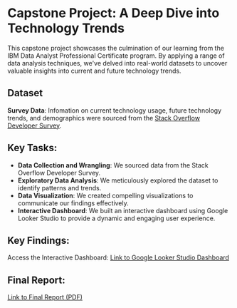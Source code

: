# Capstone Project: A Deep Dive into Technology Trends

This capstone project showcases the culmination of our learning from the IBM Data Analyst Professional Certificate program. By applying a range of data analysis techniques, we've delved into real-world datasets to uncover valuable insights into current and future technology trends.

## Dataset

**Survey Data**: Infomation on current technology usage, future technology trends, and demographics were sourced from the [Stack Overflow Developer Survey](https://cf-courses-data.s3.us.cloud-object-storage.appdomain.cloud/HLOosvsPgIwt5dgOOh1RSg/survey-data-updated.csv).  

## Key Tasks:

- **Data Collection and Wrangling**: We sourced data from the Stack Overflow Developer Survey.
- **Exploratory Data Analysis**: We meticulously explored the dataset to identify patterns and trends.
- **Data Visualization**: We created compelling visualizations to communicate our findings effectively.
- **Interactive Dashboard**: We built an interactive dashboard using Google Looker Studio to provide a dynamic and engaging user experience.

## Key Findings:

Access the Interactive Dashboard:
[Link to Google Looker Studio Dashboard](https://lookerstudio.google.com/s/hA2kN2Jim4A)

## Final Report:
[Link to Final Report (PDF)](https://github.com/rodrigoHM/Technology-and-Demographic-Analysis-Dashboard/blob/main/Presentation%20and%20Figures/DataAnalystPresentation.pptx)

